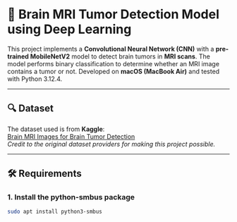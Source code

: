 # 🧠 Brain MRI Tumor Detection Model using Deep Learning

This project implements a **Convolutional Neural Network (CNN)** with a **pre-trained MobileNetV2** model to detect brain tumors in **MRI scans**. The model performs binary classification to determine whether an MRI image contains a tumor or not. Developed on **macOS (MacBook Air)** and tested with Python 3.12.4.

---

## 🔍 Dataset
The dataset used is from **Kaggle**:  
[Brain MRI Images for Brain Tumor Detection](https://www.kaggle.com/datasets/navoneel/brain-mri-images-for-brain-tumor-detection)  
*Credit to the original dataset providers for making this project possible.*

---

## 🛠️ Requirements

### **1. Install the python-smbus package**
```bash
sudo apt install python3-smbus

